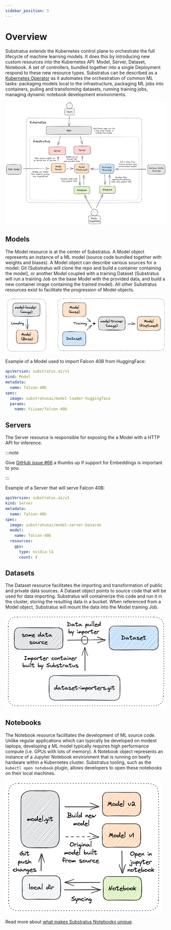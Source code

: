```yaml
---
sidebar_position: 3
---
```


# Overview

Substratus extends the Kubernetes control plane to orchestrate the full lifecycle
of machine learning models. It does this by introducing new custom resources
into the Kubernetes API: Model, Server, Dataset, Notebook. A set of controllers,
bundled together into a single Deployment respond to these new resource types.
Substratus can be described as a
[Kubernetes Operator](https://kubernetes.io/docs/concepts/extend-kubernetes/operator/)
as it automates the orchestration of common ML tasks: packaging models local to
the infrastructure, packaging ML jobs into containers, pulling and transforming
datasets, running training jobs, managing dynamic notebook development environments.

<img src="/img/diagrams/high-level-architecture.excalidraw.png"></img>

## Models

The Model resource is at the center of Substratus. A Model object represents an instance of a ML model (source code bundled together with weights and biases). A Model object can describe various sources for a model: Git (Substratus will clone the repo and build a container containing the model), or another Model coupled with a training Dataset (Substratus will run a training Job on the base Model with the provided data, and build a new container image containing the trained model). All other Substratus resources exist to facilitate the progression of Model objects.

<img src="/img/diagrams/model-architecture.excalidraw.png"></img>

Example of a Model used to import Falcon 40B from HuggingFace:

[embedmd]:# (https://raw.githubusercontent.com/substratusai/substratus/main/examples/falcon-40b/base-model.yaml yaml)
```yaml
apiVersion: substratus.ai/v1
kind: Model
metadata:
  name: falcon-40b
spec:
  image: substratusai/model-loader-huggingface
  params:
    name: tiiuae/falcon-40b
```

## Servers

The Server resource is responsible for exposing the a Model with a HTTP API for inference.

:::note

Give [GitHub issue #66](https://github.com/substratusai/substratus/issues/66) a thumbs up if support for Embeddings is important to you.

:::

Example of a Server that will serve Falcon 40B:

[embedmd]:# (https://raw.githubusercontent.com/substratusai/substratus/main/examples/falcon-40b/server.yaml yaml)
```yaml
apiVersion: substratus.ai/v1
kind: Server
metadata:
  name: falcon-40b
spec:
  image: substratusai/model-server-basaran
  model:
    name: falcon-40b
  resources:
    gpu:
      type: nvidia-l4
      count: 4
```

## Datasets

The Dataset resource facilitates the importing and transformation of public and private data sources. A Dataset object points to source code that will be used for data importing. Substratus will containerize this code and run it in the cluster, storing the resulting data in a bucket. When referenced from a Model object, Substratus will mount the data into the Model training Job.

<img src="/img/diagrams/dataset-architecture.excalidraw.png"></img>

## Notebooks

The Notebook resource facilitates the development of ML source code. Unlike regular applications which can typically be developed on modest laptops, developing a ML model typically requires high performance compute (i.e. GPUs with lots of memory). A Notebook object represents an instance of a Jupyter Notebook environment that is running on beefy hardware within a Kubernetes cluster. Substratus tooling, such as the `kubectl open notebook` plugin, allows developers to open these notebooks on their local machines.

<img src="/img/diagrams/notebook-architecture.excalidraw.png"></img>

Read more about [what makes Substratus Notebooks unique](./components/notebooks).


